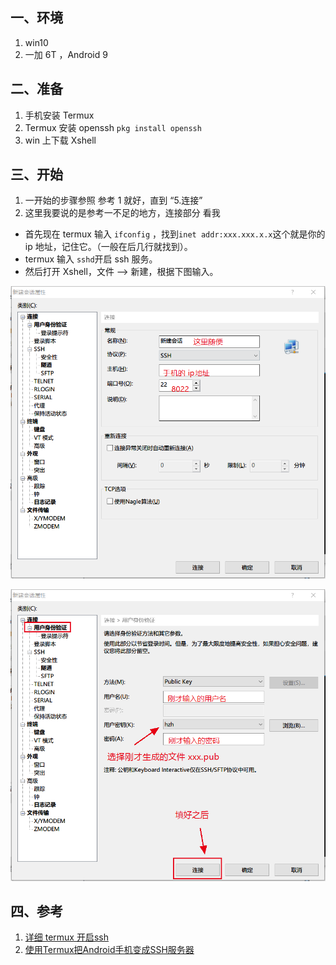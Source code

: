 ## 一、环境

1.  win10
2.  一加 6T ，Android 9

## 二、准备

1.  手机安装 Termux
2.  Termux 安装 openssh `pkg install openssh`
3.  win 上下载 Xshell

## 三、开始

1.  一开始的步骤参照 参考 1 就好，直到 “5.连接”
2.  这里我要说的是参考一不足的地方，连接部分 看我

*   首先现在 termux 输入 `ifconfig` ，找到`inet addr:xxx.xxx.x.x`这个就是你的 ip 地址，记住它。（一般在后几行就找到）。
*   termux 输入 `sshd`开启 ssh 服务。
*   然后打开 Xshell，文件 —> 新建，根据下图输入。

![](https://raw.githubusercontent.com/yiyah/Picture_Material/master/20190506082738.png)

![](https://raw.githubusercontent.com/yiyah/Picture_Material/master/20190506083421.png)



## 四、参考

1.  [详细 termux 开启ssh](<https://blog.csdn.net/qq_35425070/article/details/84789078>)
2.  [使用Termux把Android手机变成SSH服务器](http://blog.lujun9972.win/blog/2018/01/24/%E4%BD%BF%E7%94%A8termux%E6%8A%8Aandroid%E6%89%8B%E6%9C%BA%E5%8F%98%E6%88%90ssh%E6%9C%8D%E5%8A%A1%E5%99%A8/)

